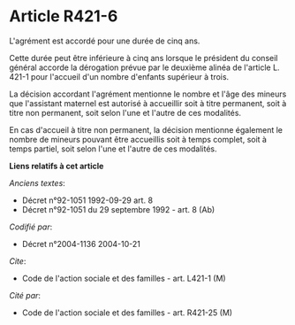 # Article R421-6

L'agrément est accordé pour une durée de cinq ans.

Cette durée peut être inférieure à cinq ans lorsque le président du conseil général accorde la dérogation prévue par le
deuxième alinéa de l'article L. 421-1 pour l'accueil d'un nombre d'enfants supérieur à trois.

La décision accordant l'agrément mentionne le nombre et l'âge des mineurs que l'assistant maternel est autorisé à accueillir
soit à titre permanent, soit à titre non permanent, soit selon l'une et l'autre de ces modalités.

En cas d'accueil à titre non permanent, la décision mentionne également le nombre de mineurs pouvant être accueillis soit à
temps complet, soit à temps partiel, soit selon l'une et l'autre de ces modalités.

**Liens relatifs à cet article**

_Anciens textes_:

  - Décret n°92-1051 1992-09-29 art. 8
  - Décret n°92-1051 du 29 septembre 1992 - art. 8 (Ab)

_Codifié par_:

  - Décret n°2004-1136 2004-10-21

_Cite_:

  - Code de l'action sociale et des familles - art. L421-1 (M)

_Cité par_:

  - Code de l'action sociale et des familles - art. R421-25 (M)
